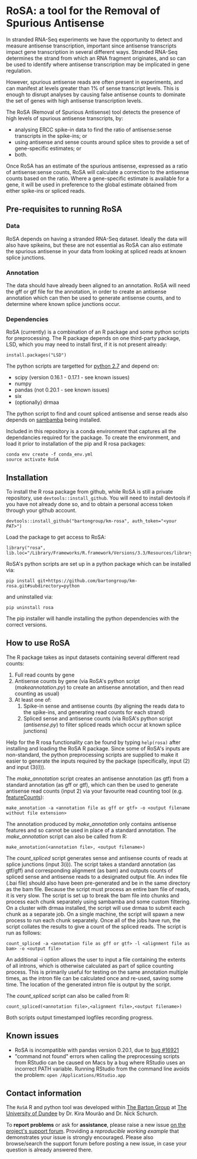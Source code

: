 # RoSA: a tool for the Removal of Spurious Antisense

In stranded RNA-Seq experiments we have the opportunity to detect and measure antisense transcription, important since antisense transcripts impact gene transcription in several different ways. Stranded RNA-Seq determines the strand from which an RNA fragment originates, and so can be used to identify where antisense transcription may be implicated in gene regulation. 

However, spurious antisense reads are often present in experiments, and can manifest at levels greater than 1% of sense transcript levels. This is enough to disrupt analyses by causing false antisense counts to dominate the set of genes with high antisense transcription levels.   

The RoSA (Removal of Spurious Antisense) tool detects the presence of high levels of spurious antisense transcripts, by:
* analysing ERCC spike-in data to find the ratio of antisense:sense transcripts in the spike-ins; or
* using antisense and sense counts around splice sites to provide a set of gene-specific estimates; or
* both.

Once RoSA has an estimate of the spurious antisense, expressed as a ratio of antisense:sense counts, RoSA will calculate a correction to the antisense counts based on the ratio. Where a gene-specific estimate is available for a gene, it will be used in preference to the global estimate obtained from either spike-ins or spliced reads.

## Pre-requisites to running RoSA
### Data
RoSA depends on having a stranded RNA-Seq dataset. Ideally the data will also have spikeins, but these are not essential as RoSA can also estimate the spurious antisense in your data from looking at spliced reads at known splice junctions.

### Annotation
The data should have already been aligned to an annotation. RoSA will need the gff or gtf file for the annotation, in order to create an antisense annotation which can then be used to generate antisense counts, and to determine where known splice junctions occur.

### Dependencies

RoSA (currently) is a combination of an R package and some python scripts for preprocessing.
The R package depends on one third-party package, LSD, which you may need to install first, 
if it is not present already:

```
install.packages("LSD")
```

The python scripts are targetted for [python 2.7](https://www.python.org/download/releases/2.7/) and depend on:
- scipy (version 0.16.1 - 0.17.1 - see known issues)
- numpy
- pandas (not 0.20.1 - see known issues)
- six
- (optionally) drmaa

The python script to find and count spliced antisense and sense reads also depends on [sambamba](http://lomereiter.github.io/sambamba/) being installed.

Included in this repository is a conda environment that captures all the dependancies required for the package. To create the environment, and load it prior to installation of the pip and R rosa packages:

```
conda env create -f conda_env.yml
source activate RoSA
```

## Installation

To install the R rosa package from github, while RoSA is still a private repository, use `devtools::install_github`. You will need to install devtools if you have not already done so, and to obtain a personal access token through your github account.
```
devtools::install_github("bartongroup/km-rosa", auth_token="<your PAT>")
```
Load the package to get access to RoSA:
```
library("rosa", lib.loc="/Library/Frameworks/R.framework/Versions/3.3/Resources/library")
```

RoSA's python scripts are set up in a python package which can be installed via:
```
pip install git+https://github.com/bartongroup/km-rosa.git#subdirectory=python
```
and uninstalled via:
```
pip uninstall rosa
```
The pip installer will handle installing the python dependencies with the correct versions.


## How to use RoSA

The R package takes as input datasets containing several different read counts:

1. Full read counts by gene
2. Antisense counts by gene (via RoSA's python script (*makeannotation.py*) to create an antisense annotation, and then read counting as usual)
3. At least one of:
     1. Spike-in sense and antisense counts (by aligning the reads data to the spike-ins, and generating read counts for each strand)
     2. Spliced sense and antisense counts (via RoSA's python script (*antisense.py*) to filter spliced reads which occur at known splice junctions)

Help for the R rosa functionality can be found by typing `help(rosa)` after installing and loading the RoSA R package. Since some of RoSA's inputs are non-standard, the python preprocessing scripts are supplied to make it easier to generate the inputs required by the package (specifically, input (2) and input (3(i))).

The *make_annotation* script creates an antisense annotation (as gtf) from a standard annotation (as gff or gtf), which can then be used to generate antisense read counts (input 2) via your favourite read counting tool (e.g. [featureCounts](http://subread.sourceforge.net)):
```
make_annotation -a <annotation file as gff or gtf> -o <output filename without file extension>
```
The annotation produced by *make_annotation* only contains antisense features and so cannot be used in place of a standard annotation. The *make_annotation* script can also be called from R:
```
make_annotation(<annotation file>, <output filename>)
```

The *count_spliced* script generates sense and antisense counts of reads at splice junctions (input 3(i)). The script takes a standard annotation (as gtf/gff) and corresponding alignment (as bam) and outputs counts of spliced sense and antisense reads to a designated output file. An index file (.bai file) should also have been pre-generated and be in the same directory as the bam file. Because the script must process an entire bam file of reads, it is very slow. The script is set up to break the bam file into chunks and process each chunk separately using sambamba and some custom filtering. On a cluster with drmaa installed, the script will use drmaa to submit each chunk as a separate job. On a single machine, the script will spawn a new process to run each chunk separately. Once all of the jobs have run, the script collates the results to give a count of the spliced reads. The script is run as follows:
```
count_spliced -a <annotation file as gff or gtf> -l <alignment file as bam> -o <output file>
```
An additional -i option allows the user to input a file containing the extents of all introns, which is otherwise calculated as part of splice counting process. This is primarily useful for testing on the same annotation multiple times, as the intron file can be calculated once and re-used, saving some time. The location of the generated intron file is output by the script.

The *count_spliced* script can also be called from R:
```
count_spliced(<annotation file>,<alignment file>,<output filename>)
```

Both scripts output timestamped logfiles recording progress.

## Known issues

* RoSA is incompatible with pandas version 0.20.1, due to [bug #16921](https://github.com/pandas-dev/pandas/issues/16921)
* "command not found" errors when calling the preprocessing scripts from RStudio can be caused on Macs by a bug where RStudio uses an incorrect PATH variable. Running RStudio from the command line avoids the problem: 
`open /Applications/RStudio.app`

## Contact information

The `RoSA` R and python tool was developed within [The Barton Group](http://www.compbio.dundee.ac.uk) at [The University of Dundee](http://www.dundee.ac.uk)
by Dr. Kira Mourão and Dr. Nick Schurch.

To **report problems** or ask for **assistance**, please raise a new issue [on the project's support forum](https://github.com/bartongroup/RoSA/issues).
Providing a *reproducible working example* that demonstrates your issue is strongly encouraged.  Please also browse/search
the support forum before posting a new issue, in case your question is already answered there.
